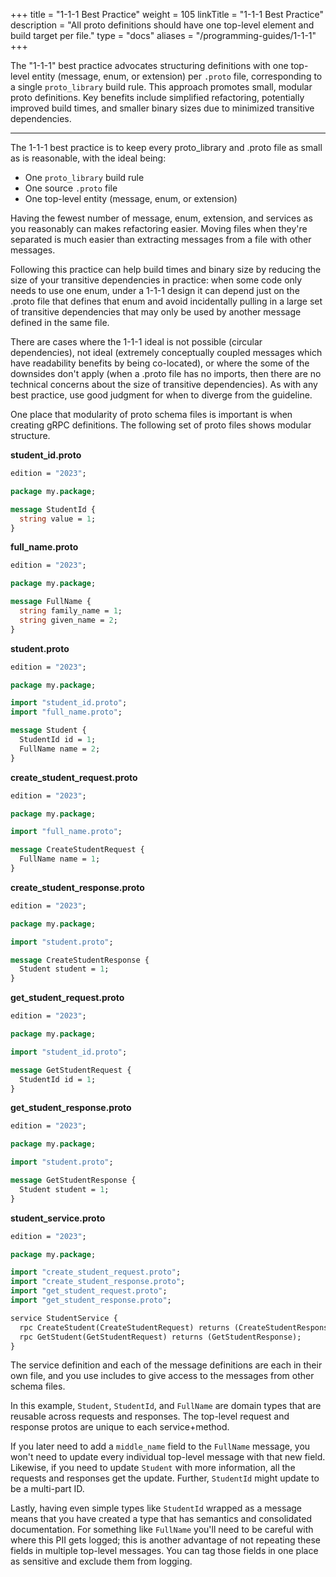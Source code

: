 +++
title = "1-1-1 Best Practice"
weight = 105
linkTitle = "1-1-1 Best Practice"
description = "All proto definitions should have one top-level element and build target per file."
type = "docs"
aliases = "/programming-guides/1-1-1"
+++

The "1-1-1" best practice advocates structuring definitions with one top-level
entity (message, enum, or extension) per `.proto` file, corresponding to a
single `proto_library` build rule. This approach promotes small, modular proto
definitions. Key benefits include simplified refactoring, potentially improved
build times, and smaller binary sizes due to minimized transitive dependencies.

--------------------------------------------------------------------------------

The 1-1-1 best practice is to keep every proto_library and .proto file as small
as is reasonable, with the ideal being:

*   One `proto_library` build rule
*   One source `.proto` file
*   One top-level entity (message, enum, or extension)

Having the fewest number of message, enum, extension, and services as you
reasonably can makes refactoring easier. Moving files when they're separated is
much easier than extracting messages from a file with other messages.

Following this practice can help build times and binary size by reducing the
size of your transitive dependencies in practice: when some code only needs to
use one enum, under a 1-1-1 design it can depend just on the .proto file that
defines that enum and avoid incidentally pulling in a large set of transitive
dependencies that may only be used by another message defined in the same file.

There are cases where the 1-1-1 ideal is not possible (circular dependencies),
not ideal (extremely conceptually coupled messages which have readability
benefits by being co-located), or where the some of the downsides don't apply
(when a .proto file has no imports, then there are no technical concerns about
the size of transitive dependencies). As with any best practice, use good
judgment for when to diverge from the guideline.

One place that modularity of proto schema files is important is when creating
gRPC
definitions. The following set of proto files shows modular structure.

**student_id.proto**

```proto
edition = "2023";

package my.package;

message StudentId {
  string value = 1;
}
```

**full_name.proto**

```proto
edition = "2023";

package my.package;

message FullName {
  string family_name = 1;
  string given_name = 2;
}
```

**student.proto**

```proto
edition = "2023";

package my.package;

import "student_id.proto";
import "full_name.proto";

message Student {
  StudentId id = 1;
  FullName name = 2;
}
```

**create_student_request.proto**

```proto
edition = "2023";

package my.package;

import "full_name.proto";

message CreateStudentRequest {
  FullName name = 1;
}
```

**create_student_response.proto**

```proto
edition = "2023";

package my.package;

import "student.proto";

message CreateStudentResponse {
  Student student = 1;
}
```

**get_student_request.proto**

```proto
edition = "2023";

package my.package;

import "student_id.proto";

message GetStudentRequest {
  StudentId id = 1;
}
```

**get_student_response.proto**

```proto
edition = "2023";

package my.package;

import "student.proto";

message GetStudentResponse {
  Student student = 1;
}
```

**student_service.proto**

```proto
edition = "2023";

package my.package;

import "create_student_request.proto";
import "create_student_response.proto";
import "get_student_request.proto";
import "get_student_response.proto";

service StudentService {
  rpc CreateStudent(CreateStudentRequest) returns (CreateStudentResponse);
  rpc GetStudent(GetStudentRequest) returns (GetStudentResponse);
}
```

The service definition and each of the message definitions are each in their own
file, and you use includes to give access to the messages from other schema
files.

In this example, `Student`, `StudentId`, and `FullName` are domain types that
are reusable across requests and responses. The top-level request and response
protos are unique to each service+method.

If you later need to add a `middle_name` field to the `FullName` message, you
won't need to update every individual top-level message with that new field.
Likewise, if you need to update `Student` with more information, all the
requests and responses get the update. Further, `StudentId` might update to be a
multi-part ID.

Lastly, having even simple types like `StudentId` wrapped as a message means
that you have created a type that has semantics and consolidated documentation.
For something like `FullName` you'll need to be careful with where this PII gets
logged; this is another advantage of not repeating these fields in multiple
top-level messages. You can tag those fields in one place as sensitive
and exclude them from logging.
